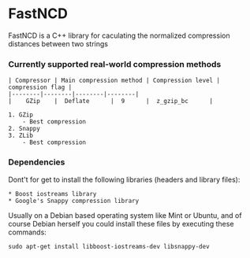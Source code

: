 # FastNCD

FastNCD is a C++ library for caculating the normalized compression distances between two strings

### Currently supported real-world compression methods

    | Compressor | Main compression method | Compression level | compression flag |
	|--------|--------|--------|--------|
	|    GZip    |  Deflate      |  9      |  z_gzip_bc      |

	1. GZip
		- Best compression
	2. Snappy
	3. ZLib
		- Best compression

### Dependencies

Dont't for get to install the following libraries (headers and library files):
	
	* Boost iostreams library
	* Google's Snappy compression library

Usually on a Debian based operating system like Mint or Ubuntu, and of course Debian herself you could install these files by executing these commands:
	
	sudo apt-get install libboost-iostreams-dev libsnappy-dev
	

